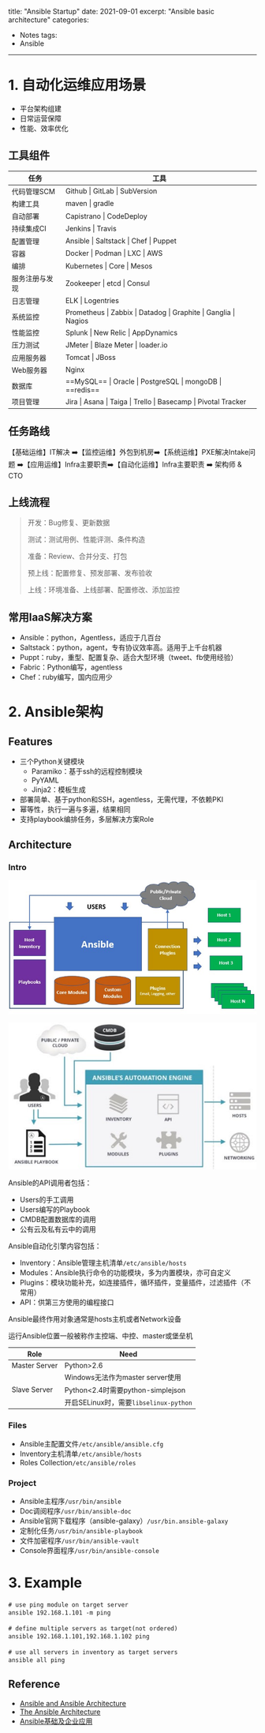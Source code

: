 title: "Ansible Startup"
date: 2021-09-01
excerpt: "Ansible basic architecture"
categories: 

   - Notes
	tags:
   - Ansible

---

# 1. 自动化运维应用场景

- 平台架构组建
- 日常运营保障
- 性能、效率优化

## 工具组件

| 任务           | 工具                                                         |
| -------------- | ------------------------------------------------------------ |
| 代码管理SCM    | Github \| GitLab \| SubVersion                               |
| 构建工具       | maven \| gradle                                              |
| 自动部署       | Capistrano \| CodeDeploy                                     |
| 持续集成CI     | Jenkins \| Travis                                            |
| 配置管理       | Ansible \| Saltstack \| Chef \| Puppet                       |
| 容器           | Docker \| Podman \| LXC \| AWS                               |
| 编排           | Kubernetes \| Core \| Mesos                                  |
| 服务注册与发现 | Zookeeper \| etcd \| Consul                                  |
| 日志管理       | ELK \| Logentries                                            |
| 系统监控       | Prometheus \| Zabbix \| Datadog \| Graphite \| Ganglia \| Nagios |
| 性能监控       | Splunk \| New Relic \| AppDynamics                           |
| 压力测试       | JMeter \| Blaze Meter \| loader.io                           |
| 应用服务器     | Tomcat \| JBoss                                              |
| Web服务器      | Nginx                                                        |
| 数据库         | ==MySQL== \| Oracle \| PostgreSQL \| mongoDB \| ==redis==    |
| 项目管理       | Jira \| Asana \| Taiga \| Trello \| Basecamp \| Pivotal Tracker |

## 任务路线

【基础运维】IT解决 :arrow_right:【监控运维】外包到机房:arrow_right:【系统运维】PXE解决Intake问题 :arrow_right:【应用运维】Infra主要职责:arrow_right:【自动化运维】Infra主要职责 :arrow_right: 架构师 & CTO

## 上线流程

> 开发：Bug修复、更新数据
>
> 测试：测试用例、性能评测、条件构造
>
> 准备：Review、合并分支、打包
>
> 预上线：配置修复、预发部署、发布验收
>
> 上线：环境准备、上线部署、配置修改、添加监控

## 常用IaaS解决方案

- Ansible：python，Agentless，适应于几百台
- Saltstack：python，agent，专有协议效率高。适用于上千台机器
- Puppt：ruby，重型、配置复杂、适合大型环境（tweet、fb使用经验）
- Fabric：Python编写，agentless
- Chef：ruby编写，国内应用少

# 2. Ansible架构

## Features

- 三个Python关键模块
	- Paramiko：基于ssh的远程控制模块
	- PyYAML
	- Jinja2：模板生成
- 部署简单、基于python和SSH，agentless，无需代理，不依赖PKI
- 幂等性，执行一遍与多遍，结果相同
- 支持playbook编排任务，多层解决方案Role

## Architecture

### Intro

![ansible_arch_1](\images\ansible\ansible_arch_1.jpg)

![ansible_arch_2](\images\ansible\ansible_arch_2.jpg)

Ansible的API调用者包括：

- Users的手工调用
- Users编写的Playbook
- CMDB配置数据库的调用
- 公有云及私有云中的调用

Ansible自动化引擎内容包括：

- Inventory：Ansible管理主机清单`/etc/ansible/hosts`
- Modules：Ansible执行命令的功能模块，多为内置模块，亦可自定义
- Plugins：模块功能补充，如连接插件，循环插件，变量插件，过滤插件（不常用）
- API：供第三方使用的编程接口

Ansible最终作用对象通常是hosts主机或者Network设备

运行Ansible位置一般被称作主控端、中控、master或堡垒机

| Role          | Need                                   |
| ------------- | -------------------------------------- |
| Master Server | Python>2.6                             |
|               | Windows无法作为master server使用       |
| Slave Server  | Python<2.4时需要python-simplejson      |
|               | 开启SELinux时，需要`libselinux-python` |

### Files

- Ansible主配置文件`/etc/ansible/ansible.cfg`
- Inventory主机清单`/etc/ansible/hosts`
- Roles Collection`/etc/ansible/roles`

### Project

- Ansible主程序`/usr/bin/ansible`
- Doc调阅程序`/usr/bin/ansible-doc`
- Ansible官网下载程序（ansible-galaxy）`/usr/bin.ansible-galaxy`
- 定制化任务`/usr/bin/ansible-playbook`
- 文件加密程序`/usr/bin/ansible-vault`
- Console界面程序`/usr/bin/ansible-console`

# 3. Example

```shell
# use ping module on target server
ansible 192.168.1.101 -m ping

# define multiple servers as target(not ordered)
ansible 192.168.1.101,192.168.1.102 ping

# use all servers in inventory as target servers
ansible all ping
```

## Reference

- [Ansible and Ansible Architecture](https://medium.com/@madhukaudantha/ansible-and-ansible-architecture-2f309fe53fa)
- [The Ansible Architecture](https://www.ecanarys.com/Blogs/ArticleID/401/The-Ansible-Architecture)
- [Ansible基础及企业应用](https://www.bilibili.com/video/BV1HZ4y1p7Bf)